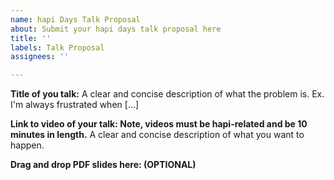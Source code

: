 ```yaml
---
name: hapi Days Talk Proposal
about: Submit your hapi days talk proposal here
title: ''
labels: Talk Proposal
assignees: ''

---
```


**Title of you talk:**
A clear and concise description of what the problem is. Ex. I'm always frustrated when [...]

**Link to video of your talk: Note, videos must be hapi-related and be 10 minutes in length.**
A clear and concise description of what you want to happen.

**Drag and drop PDF slides here: (OPTIONAL)**
